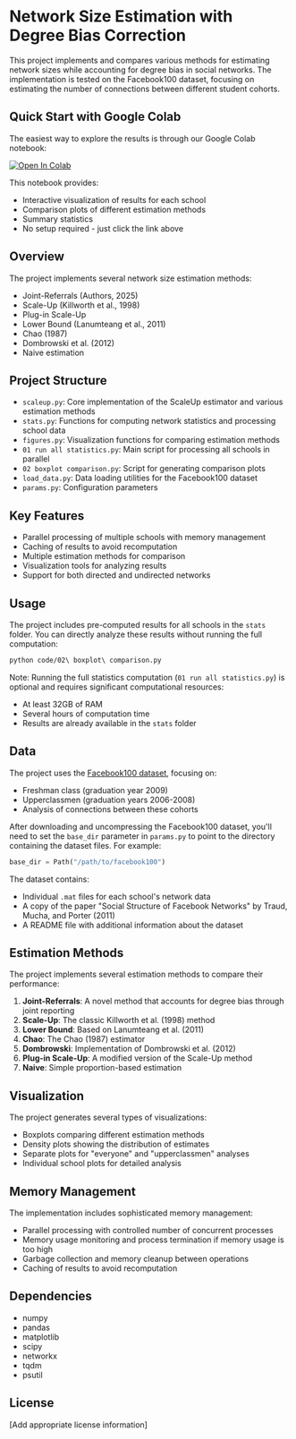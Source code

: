# Network Size Estimation with Degree Bias Correction

This project implements and compares various methods for estimating network sizes while accounting for degree bias in social networks. The implementation is tested on the Facebook100 dataset, focusing on estimating the number of connections between different student cohorts.

## Quick Start with Google Colab

The easiest way to explore the results is through our Google Colab notebook:

[![Open In Colab](https://colab.research.google.com/assets/colab-badge.svg)](https://colab.research.google.com/github/scholar-anon/joint-scale-up/blob/main/code/colab_viewer.ipynb)

This notebook provides:
- Interactive visualization of results for each school
- Comparison plots of different estimation methods
- Summary statistics
- No setup required - just click the link above

## Overview

The project implements several network size estimation methods:
- Joint-Referrals (Authors, 2025)
- Scale-Up (Killworth et al., 1998)
- Plug-in Scale-Up
- Lower Bound (Lanumteang et al., 2011)
- Chao (1987)
- Dombrowski et al. (2012)
- Naive estimation

## Project Structure

- `scaleup.py`: Core implementation of the ScaleUp estimator and various estimation methods
- `stats.py`: Functions for computing network statistics and processing school data
- `figures.py`: Visualization functions for comparing estimation methods
- `01 run all statistics.py`: Main script for processing all schools in parallel
- `02 boxplot comparison.py`: Script for generating comparison plots
- `load_data.py`: Data loading utilities for the Facebook100 dataset
- `params.py`: Configuration parameters

## Key Features

- Parallel processing of multiple schools with memory management
- Caching of results to avoid recomputation
- Multiple estimation methods for comparison
- Visualization tools for analyzing results
- Support for both directed and undirected networks

## Usage

The project includes pre-computed results for all schools in the `stats` folder. You can directly analyze these results without running the full computation:

```bash
python code/02\ boxplot\ comparison.py
```

Note: Running the full statistics computation (`01 run all statistics.py`) is optional and requires significant computational resources:
- At least 32GB of RAM
- Several hours of computation time
- Results are already available in the `stats` folder

## Data

The project uses the [Facebook100 dataset](http://www.archive.org/details/oxford-2005-facebook-matrix), focusing on:
- Freshman class (graduation year 2009)
- Upperclassmen (graduation years 2006-2008)
- Analysis of connections between these cohorts

After downloading and uncompressing the Facebook100 dataset, you'll need to set the `base_dir` parameter in `params.py` to point to the directory containing the dataset files. For example:

```python
base_dir = Path("/path/to/facebook100")
```

The dataset contains:
- Individual `.mat` files for each school's network data
- A copy of the paper "Social Structure of Facebook Networks" by Traud, Mucha, and Porter (2011)
- A README file with additional information about the dataset

## Estimation Methods

The project implements several estimation methods to compare their performance:

1. **Joint-Referrals**: A novel method that accounts for degree bias through joint reporting
2. **Scale-Up**: The classic Killworth et al. (1998) method
3. **Lower Bound**: Based on Lanumteang et al. (2011)
4. **Chao**: The Chao (1987) estimator
5. **Dombrowski**: Implementation of Dombrowski et al. (2012)
6. **Plug-in Scale-Up**: A modified version of the Scale-Up method
7. **Naive**: Simple proportion-based estimation

## Visualization

The project generates several types of visualizations:
- Boxplots comparing different estimation methods
- Density plots showing the distribution of estimates
- Separate plots for "everyone" and "upperclassmen" analyses
- Individual school plots for detailed analysis

## Memory Management

The implementation includes sophisticated memory management:
- Parallel processing with controlled number of concurrent processes
- Memory usage monitoring and process termination if memory usage is too high
- Garbage collection and memory cleanup between operations
- Caching of results to avoid recomputation

## Dependencies

- numpy
- pandas
- matplotlib
- scipy
- networkx
- tqdm
- psutil

## License

[Add appropriate license information] 